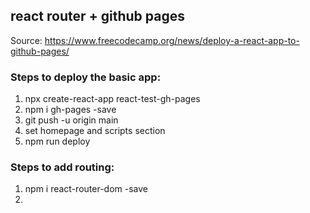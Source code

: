 ﻿


## react router + github pages 

Source: https://www.freecodecamp.org/news/deploy-a-react-app-to-github-pages/


### Steps to deploy the basic app:

1. npx create-react-app react-test-gh-pages
2. npm i gh-pages -save 
3. git push -u origin main
4. set homepage and scripts section
5. npm run deploy

### Steps to add routing:
1. npm i react-router-dom -save 
2. 



